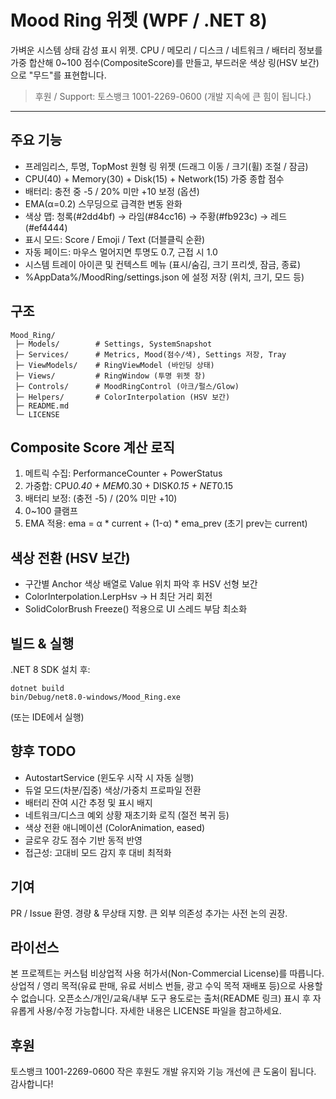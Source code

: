 # Mood Ring 위젯 (WPF / .NET 8)

가벼운 시스템 상태 감성 표시 위젯. CPU / 메모리 / 디스크 / 네트워크 / 배터리 정보를 가중 합산해 0~100 점수(CompositeScore)를 만들고, 부드러운 색상 링(HSV 보간)으로 "무드"를 표현합니다.

> 후원 / Support: 토스뱅크 1001-2269-0600 (개발 지속에 큰 힘이 됩니다.)

---
## 주요 기능
- 프레임리스, 투명, TopMost 원형 링 위젯 (드래그 이동 / 크기(휠) 조절 / 잠금)
- CPU(40) + Memory(30) + Disk(15) + Network(15) 가중 종합 점수
- 배터리: 충전 중 -5 / 20% 미만 +10 보정 (옵션)
- EMA(α=0.2) 스무딩으로 급격한 변동 완화
- 색상 맵: 청록(#2dd4bf) → 라임(#84cc16) → 주황(#fb923c) → 레드(#ef4444)
- 표시 모드: Score / Emoji / Text (더블클릭 순환)
- 자동 페이드: 마우스 멀어지면 투명도 0.7, 근접 시 1.0
- 시스템 트레이 아이콘 및 컨텍스트 메뉴 (표시/숨김, 크기 프리셋, 잠금, 종료)
- %AppData%/MoodRing/settings.json 에 설정 저장 (위치, 크기, 모드 등)

## 구조
```
Mood_Ring/
 ├─ Models/        # Settings, SystemSnapshot
 ├─ Services/      # Metrics, Mood(점수/색), Settings 저장, Tray
 ├─ ViewModels/    # RingViewModel (바인딩 상태)
 ├─ Views/         # RingWindow (투명 위젯 창)
 ├─ Controls/      # MoodRingControl (아크/펄스/Glow)
 ├─ Helpers/       # ColorInterpolation (HSV 보간)
 ├─ README.md
 └─ LICENSE
```

## Composite Score 계산 로직
1. 메트릭 수집: PerformanceCounter + PowerStatus
2. 가중합: CPU*0.40 + MEM*0.30 + DISK*0.15 + NET*0.15
3. 배터리 보정: (충전 -5) / (20% 미만 +10)
4. 0~100 클램프
5. EMA 적용: ema = α * current + (1-α) * ema_prev (초기 prev는 current)

## 색상 전환 (HSV 보간)
- 구간별 Anchor 색상 배열로 Value 위치 파악 후 HSV 선형 보간
- ColorInterpolation.LerpHsv → H 최단 거리 회전
- SolidColorBrush Freeze() 적용으로 UI 스레드 부담 최소화

## 빌드 & 실행
.NET 8 SDK 설치 후:
```
dotnet build
bin/Debug/net8.0-windows/Mood_Ring.exe
```
(또는 IDE에서 실행)

## 향후 TODO
- AutostartService (윈도우 시작 시 자동 실행)
- 듀얼 모드(차분/집중) 색상/가중치 프로파일 전환
- 배터리 잔여 시간 추정 및 표시 배지
- 네트워크/디스크 예외 상황 재초기화 로직 (절전 복귀 등)
- 색상 전환 애니메이션 (ColorAnimation, eased)
- 글로우 강도 점수 기반 동적 반영
- 접근성: 고대비 모드 감지 후 대비 최적화

## 기여
PR / Issue 환영. 경량 & 무상태 지향. 큰 외부 의존성 추가는 사전 논의 권장.

## 라이선스
본 프로젝트는 커스텀 비상업적 사용 허가서(Non-Commercial License)를 따릅니다. 상업적 / 영리 목적(유료 판매, 유료 서비스 번들, 광고 수익 목적 재배포 등)으로 사용할 수 없습니다. 오픈소스/개인/교육/내부 도구 용도로는 출처(README 링크) 표시 후 자유롭게 사용/수정 가능합니다. 자세한 내용은 LICENSE 파일을 참고하세요.

## 후원
토스뱅크 1001-2269-0600
작은 후원도 개발 유지와 기능 개선에 큰 도움이 됩니다. 감사합니다!
